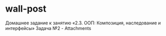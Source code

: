﻿# wall-post
Домашнее задание к занятию «2.3. ООП: Композиция, наследование и интерфейсы»
Задача №2 - Attachments